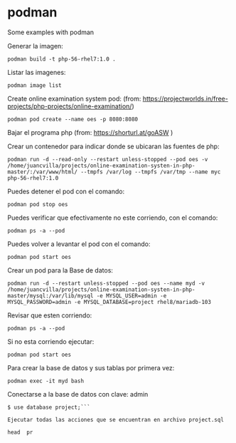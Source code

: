 # podman
Some examples with podman

Generar la imagen:

```podman build -t php-56-rhel7:1.0 .```

Listar las imagenes:

```podman image list```

Create online examination system pod: (from: https://projectworlds.in/free-projects/php-projects/online-examination/)

```podman pod create --name oes -p 8080:8080```

Bajar el programa php (from: https://shorturl.at/goASW )

Crear un contenedor para indicar donde se ubicaran las fuentes de php:

```podman run -d --read-only --restart unless-stopped --pod oes -v /home/juancvilla/projects/online-examination-systen-in-php-master/:/var/www/html/ --tmpfs /var/log --tmpfs /var/tmp --name myc php-56-rhel7:1.0```

Puedes detener el pod con el comando:

```podman pod stop oes```

Puedes verificar que efectivamente no este corriendo, con el comando:

```podman ps -a --pod```

Puedes volver a levantar el pod con el comando:

```podman pod start oes```

Crear un pod para la Base de datos:

```podman run -d --restart unless-stopped --pod oes --name myd -v /home/juancvilla/projects/online-examination-systen-in-php-master/mysql:/var/lib/mysql -e MYSQL_USER=admin -e MYSQL_PASSWORD=admin -e MYSQL_DATABASE=project rhel8/mariadb-103```

Revisar que esten corriendo:

```podman ps -a --pod```

Si no esta corriendo ejecutar:

```podman pod start oes```

Para crear la base de datos y sus tablas por primera vez:

```podman exec -it myd bash```

Conectarse a la base de datos con clave: admin

```$ mysql -h 127.0.0.1 -u admin -p
$ use database project;```

Ejecutar todas las acciones que se encuentran en archivo project.sql

head  pr







